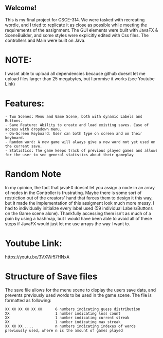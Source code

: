 ## Welcome!

This is my final project for CSCE-314. We were tasked with recreating wordle, and I tried to replicate it as close as possible while meeting the requirements of the assignment.
The GUI elements were built with JavaFX & SceneBuilder, and some styles were explicitly edited with Css files. The controllers and Main were built on Java.

# NOTE:
I wasnt able to upload all dependencies because github doesnt let me upload files larger than 25 megabytes, but I promise it works (see Youtube Link)

# Features:
    - Two Scenes: Menu and Game Scene, both with dynamic Labels and Buttons.
    - Save Feature: Ability to create and load existing saves. Ease of access with dropdown menu.
    - On-Screen Keyboard: User can both type on screen and on their keyboard.
    - Random word: A new game will always give a new word not yet used on the current save.
    - Statistics: The game keeps track of previous played games and allows for the user to see general statistics about their gameplay


# Random Note
In my opinion, the fact that javaFX doesnt let you assign a node in an array of nodes in the Controller is frustrating. Maybe there is some sort of restriction out of the creators' hand
that forces them to design it this way, but it made the implementation of this assigment look much more messy. I had to individually initialize every label used (59 individual Labels/Buttons
on the Game scene alone). Thankfully accessing them isn't as much of a pain by using a hashmap, but I would have been able to avoid all of these steps if JavaFX would just let me use arrays
the way I want to.

# Youtube Link:
https://youtu.be/3VXWr57HNxA

# Structure of Save files
The save file allows for the menu scene to display the users save data, and prevents previously used words to be used in the game scene. The file is formatted as following:

    XX XX XX XX XX XX      6 numbers indicating guess distribution
    XX                     1 number indicating loss count
    XX                     1 number indicating current streak
    XX                     1 number indicating max streak
    XX XX XX ....          n numbers indicating indexes of words previously used, where n is the amount of games played
